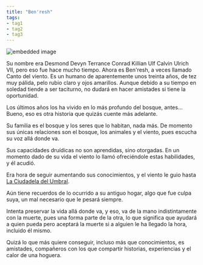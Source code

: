```yaml
---
title: "Ben'resh"
tags:
- tag1
- tag2
- tag3
---
```


![embedded image](https://assets.legendkeeper.com/ccee5ad1-082a-477f-af81-40233caaf464.png "Attachment")

Su nombre era Desmond Devyn Terrance Conrad Killian Ulf Calvin Ulrich VII, pero eso fue hace mucho tiempo. Ahora es Ben'resh, a veces llamado Canto del viento. Es un humano de aparentemente unos treinta años, de tez muy pálida, pelo rubio claro y ojos amarillos. Aunque debido a su tiempo en soledad tiende a ser taciturno, no dudará en hacer amistades si tiene la oportunidad.

Los últimos años los ha vivido en lo más profundo del bosque, antes... Bueno, eso es otra historia que quizás cuente más adelante.

Su familia es el bosque y los seres que lo habitan, nada más. De momento sus únicas relaciones son el bosque, los animales y el viento, pues escucha su voz allá donde va.

Sus capacidades druídicas no son aprendidas, sino otorgadas. En un momento dado de su vida el viento lo llamó ofreciéndole estas habilidades, y él acudió.

Era hora de seguir aumentando sus conocimientos, y el viento le guio hasta [La Ciudadela del Umbral](https://www.legendkeeper.com/app/ckvil5g57t6310808rct5ktxd/cky1plko8001p037c854lyoys/).

Aún tiene recuerdos de lo ocurrido a su antiguo hogar, algo que fue culpa suya, un mal necesario que le pesará siempre.

Intenta preservar la vida allá donde va, y eso, va de la mano indistintamente con la muerte, pues una forma parte de la otra, lo que significa que ayudará a quien pueda pero aceptará la muerte si a alguien le ha llegado la hora, incluido él mismo.

Quizá lo que más quiere conseguir, incluso más que conocimientos, es amistades, compañeros con los que compartir historias, experiencias y el calor de una hoguera.